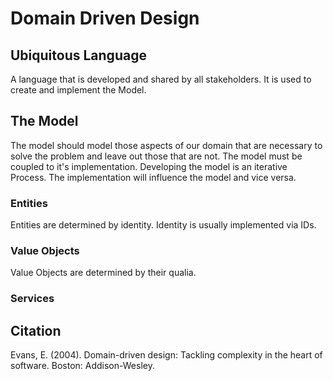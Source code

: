 # Domain Driven Design

## Ubiquitous Language

A language that is developed and shared by all stakeholders. It is used to create and implement the Model.

## The Model

The model should model those aspects of our domain that are necessary to solve the problem and leave out those that are not.
The model must be coupled to it's implementation.
Developing the model is an iterative Process. The implementation will influence the model and vice versa.

### Entities

Entities are determined by identity.
Identity is usually implemented via IDs.

### Value Objects

Value Objects are determined by their qualia.

### Services

## Citation

Evans, E. (2004). Domain-driven design: Tackling complexity in the heart of software. Boston: Addison-Wesley.
